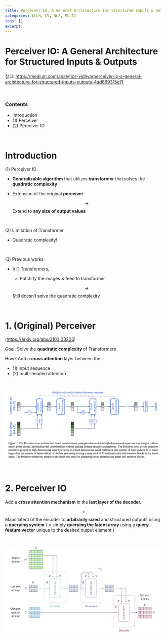 ```yaml
---
title: Perceiver IO; A General Architecture for Structured Inputs & Outputs
categories: [LLM, CV, NLP, MULT]
tags: []
excerpt: 
---
```


<script src="https://cdn.mathjax.org/mathjax/latest/MathJax.js?config=TeX-AMS-MML_HTMLorMML" type="text/javascript"></script>

# Perceiver IO: A General Architecture for Structured Inputs & Outputs

참고: https://medium.com/analytics-vidhya/perceiver-io-a-general-architecture-for-structured-inputs-outputs-4ad669315e7f

<br>

### Contents

- Introduction
- (1) Perceiver
- (2) Perceiver IO

<br>

# Introduction

(1) Perceiver IO

- **Generalizable algorithm** that utilizes **transformer** that solves the **quadratic complexity**

- Extension of the original **perceiver** 

  $$\rightarrow$$ Extend to **any size of output values**

<br>

(2) Limitation of Transformer

- Quadratic complexity!

<br>

(3) Previous works

- [VIT Transformers](https://arxiv.org/abs/2010.11929),

  - Patchify the images & feed to transformer

  $$\rightarrow$$ Still doesn’t solve the quadratic complexity

<br>

# 1. (Original) Perceiver

(https://arxiv.org/abs/2103.03206)

Goal: Solve the **quadratic complexity** of Transformers

How? Add a **cross attention** layer between the ..

- (1) input sequence 
- (2) multi-headed attention

<br>

![figure2](/assets/img/llm/img62.png)

<br>

# 2. Perceiver IO

Add a **cross attention mechanism** in the **last layer of the decoder.**

$$\rightarrow$$ Maps latent of the encoder to **arbitrarily sized** and structured outputs using a **querying system** ( = simply **querying the latent array** using a **query feature vector** unique to the desired output element )

<br>

![figure2](/assets/img/llm/img63.png)
